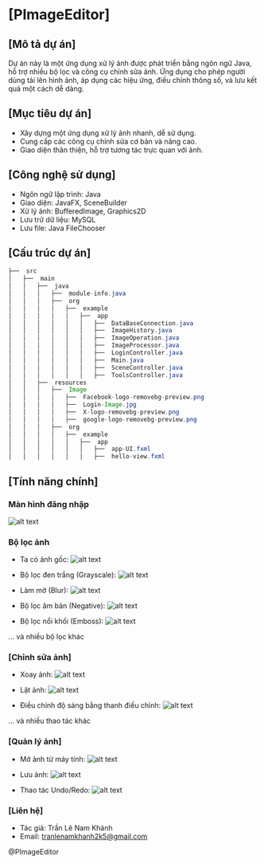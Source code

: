 # [PImageEditor]

## [Mô tả dự án]
Dự án này là một ứng dụng xử lý ảnh được phát triển bằng ngôn ngữ Java, hỗ trợ nhiều bộ lọc và công cụ chỉnh sửa ảnh. Ứng dụng cho phép người dùng tải lên hình ảnh, áp dụng các hiệu ứng, điều chỉnh thông số, và lưu kết quả một cách dễ dàng.

## [Mục tiêu dự án]
- Xây dựng một ứng dụng xử lý ảnh nhanh, dễ sử dụng.
- Cung cấp các công cụ chỉnh sửa cơ bản và nâng cao.
- Giao diện thân thiện, hỗ trợ tương tác trực quan với ảnh.

## [Công nghệ sử dụng]
- Ngôn ngữ lập trình: Java
- Giao diện: JavaFX, SceneBuilder
- Xử lý ảnh: BufferedImage, Graphics2D
- Lưu trữ dữ liệu: MySQL
- Lưu file: Java FileChooser

## [Cấu trúc dự án]
```java
├──  src
│   ├──  main
│   │   ├──  java
│   │   │   ├──  module-info.java
│   │   │   ├──  org
│   │   │   │   ├──  example
│   │   │   │   │   ├──  app
│   │   │   │   │   │   ├──  DataBaseConnection.java
│   │   │   │   │   │   ├──  ImageHistory.java
│   │   │   │   │   │   ├──  ImageOperation.java
│   │   │   │   │   │   ├──  ImageProcessor.java
│   │   │   │   │   │   ├──  LoginController.java
│   │   │   │   │   │   ├──  Main.java
│   │   │   │   │   │   ├──  SceneController.java
│   │   │   │   │   │   ├──  ToolsController.java
│   │   ├──  resources
│   │   │   ├──  Image
│   │   │   │   ├──  Facebook-logo-removebg-preview.png
│   │   │   │   ├──  Login-Image.jpg
│   │   │   │   ├──  X-logo-removebg-preview.png
│   │   │   │   ├──  google-logo-removebg-preview.png
│   │   │   ├──  org
│   │   │   │   ├──  example
│   │   │   │   │   ├──  app
│   │   │   │   │   │   ├──  app-UI.fxml
│   │   │   │   │   │   ├──  hello-view.fxml

```

## [Tính năng chính]
### Màn hình đăng nhập
![![alt text](image-1.png)](image.png)

### Bộ lọc ảnh
- Ta có ảnh gốc:
![alt text](INPUT.jpg)

- Bộ lọc đen trắng (Grayscale):
![alt text](image-2.png)

- Làm mờ (Blur):
![alt text](image-3.png)

- Bộ lọc âm bản (Negative):
![alt text](image-4.png)

- Bộ lọc nổi khối (Emboss):
![alt text](image-5.png) 

... và nhiều bộ lọc khác

### [Chỉnh sửa ảnh]
- Xoay ảnh:
![alt text](image-6.png)

- Lật ảnh:
![alt text](image-7.png)

- Điều chỉnh độ sáng bằng thanh điều chỉnh:
![alt text](image-8.png)

... và nhiều thao tác khác 

### [Quản lý ảnh]
- Mở ảnh từ máy tính:
![alt text](image-9.png)

- Lưu ảnh:
![alt text](image-10.png)

- Thao tác Undo/Redo:
![alt text](image-11.png)

### [Liên hệ]
- Tác giả: Trần Lê Nam Khánh
- Email: tranlenamkhanh2k5@gmail.com
  
@PImageEditor
